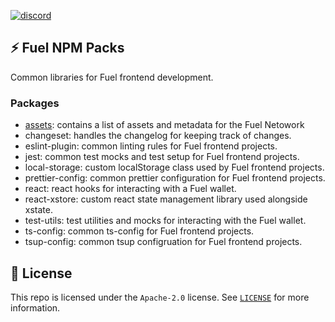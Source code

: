 [![discord](https://img.shields.io/badge/chat%20on-discord-orange?&logo=discord&logoColor=ffffff&color=7389D8&labelColor=6A7EC2)](https://discord.gg/xfpK4Pe)

## ⚡️ Fuel NPM Packs

Common libraries for Fuel frontend development.

### Packages

- [assets](./packages/assets/README.md): contains a list of assets and metadata for the Fuel Netowork
- changeset: handles the changelog for keeping track of changes.
- eslint-plugin: common linting rules for Fuel frontend projects.
- jest: common test mocks and test setup for Fuel frontend projects.
- local-storage: custom localStorage class used by Fuel frontend projects.
- prettier-config: common prettier configuration for Fuel frontend projects.
- react: react hooks for interacting with a Fuel wallet.
- react-xstore: custom react state management library used alongside xstate.
- test-utils: test utilities and mocks for interacting with the Fuel wallet.
- ts-config: common ts-config for Fuel frontend projects.
- tsup-config: common tsup configruation for Fuel frontend projects.

## 📜 License

This repo is licensed under the `Apache-2.0` license. See [`LICENSE`](./LICENSE) for more information.
